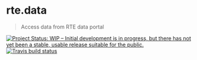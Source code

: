 # rte.data

> Access data from RTE data portal

[![Project Status: WIP – Initial development is in progress, but there has not yet been a stable, usable release suitable for the public.](http://www.repostatus.org/badges/latest/wip.svg)](http://www.repostatus.org/#wip)
[![Travis build status](https://travis-ci.org/dreamRs/rte.data.svg?branch=master)](https://travis-ci.org/dreamRs/rte.data)

